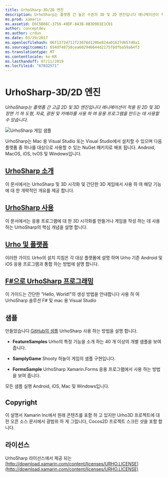 ```yaml
---
title: UrhoSharp-3D/2D 엔진
description: UrhoSharp는 플랫폼 간 높은 수준의 3D 및 2D 엔진입니다 애니메이션이 적용 된 2D 및 3D 장면 기 하 도형, 자료, 광원 및 카메라를 사용 하 여 응용 프로그램을 만드는 데 사용할 수 있습니다.
ms.prod: xamarin
ms.assetid: E6C5B86C-3756-49DF-843B-0B3D981E1C01
author: conceptdev
ms.author: crdun
ms.date: 03/29/2017
ms.openlocfilehash: 06f1372d712f23078d120be824a01627d657d0a1
ms.sourcegitcommit: 654df48758cea602946644d2175fbdfba59a64f3
ms.translationtype: MT
ms.contentlocale: ko-KR
ms.lasthandoff: 07/11/2019
ms.locfileid: "67832571"
---
```

# <a name="urhosharp---3d2d-engine"></a>UrhoSharp-3D/2D 엔진

_UrhoSharp는 플랫폼 간 고급 2D 및 3D 엔진입니다 애니메이션이 적용 된 2D 및 3D 장면 기 하 도형, 자료, 광원 및 카메라를 사용 하 여 응용 프로그램을 만드는 데 사용할 수 있습니다._

![UrhoSharp 게임 샘플](images/video.gif)

UrhoSharp는 Mac 용 Visual Studio 또는 Visual Studio에서 설치할 수 있으며 다음 플랫폼 중 하나를 대상으로 사용할 수 있는 NuGet 패키지로 배포 됩니다. Android, MacOS, iOS, tvOS 및 Windows입니다.

## <a name="introduction-to-urhosharpgraphics-gamesurhosharpintroductionmd"></a>[UrhoSharp 소개](~/graphics-games/urhosharp/introduction.md)

이 문서에서는 UrhoSharp 및 3D 시각화 및 간단한 3D 게임에서 사용 하 여 해당 기능에 대 한 개략적인 개요를 제공 합니다.

## <a name="using-urhosharpgraphics-gamesurhosharpusingmd"></a>[UrhoSharp 사용](~/graphics-games/urhosharp/using.md)

이 문서에서는 응용 프로그램에 대 한 3D 시각화를 만들거나 게임을 작성 하는 데 사용 하는 UrhoSharp의 핵심 개념을 설명 합니다.

## <a name="urho-and-your-platformgraphics-gamesurhosharpplatformindexmd"></a>[Urho 및 플랫폼](~/graphics-games/urhosharp/platform/index.md)

이러한 가이드 Urho의 설치 지침은 각 대상 플랫폼에 설명 하며 Urho 기존 Android 및 iOS 응용 프로그램과 통합 하는 방법에 설명 합니다.

## <a name="programming-urhosharp-with-fgraphics-gamesurhosharpfsharpmd"></a>[F#으로 UrhoSharp 프로그래밍](~/graphics-games/urhosharp/fsharp.md)

이 가이드는 간단한 "Hello, World!"의 생성 방법을 안내합니다 사용 하 여 UrhoSharp 솔루션 F# 및 mac 용 Visual Studio

## <a name="samples"></a>샘플

만들었습니다 [GitHub의 샘플](https://github.com/xamarin/urho-samples) UrhoSharp 사용 하는 방법을 설명 합니다.

- **FeatureSamples** Urho의 특정 기능을 소개 하는 40 개 이상의 개별 샘플을 보여 줍니다.

- **SamplyGame** Shooty 하늘이 게임의 샘플 구현입니다.

- **FormsSample** UrhoSharp Xamarin.Forms 응용 프로그램에서 사용 하는 방법을 보여 줍니다.

모든 샘플 실행 Android, iOS, Mac 및 Windows입니다.

## <a name="copyright"></a>Copyright

이 설명서 Xamarin Inc에서 원래 콘텐츠를 포함 하 고 있지만 Urho3D 프로젝트에 대 한 오픈 소스 문서에서 광범위 하 게 그립니다, Cocos2D 프로젝트 스크린 샷을 포함 합니다.

## <a name="license"></a>라이선스

UrhoSharp 라이선스에서 제공 되는 [http://download.xamarin.com/content/licenses/URHO.LICENSE](http://download.xamarin.com/content/licenses/URHO.LICENSE)
